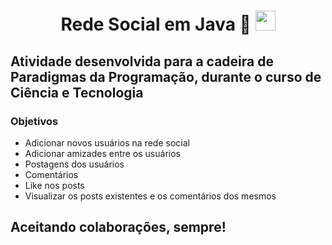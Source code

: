 # <h1 align="center"> Rede Social em Java 🔭 <img height="32" width="32" src="![java](https://user-images.githubusercontent.com/62487113/125371702-b697e580-e357-11eb-9218-1daa9a5b5557.png)" /> </h1>



## Atividade desenvolvida para a cadeira de Paradigmas da Programação, durante o curso de Ciência e Tecnologia

### Objetivos

- Adicionar novos usuários na rede social
- Adicionar amizades entre os usuários
- Postagens dos usuários
- Comentários 
- Like nos posts
- Visualizar os posts existentes e os comentários dos mesmos


## Aceitando colaborações, sempre!
